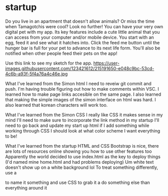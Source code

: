# startup

Do you live in an apartment that doesn't allow animals? Or miss the time when Tamagotchis were cool? Look no further! You can have your very own digital pet with my app. Its key features include a cute little animal that you can access from your computer and/or mobile device. You start with an egg, feed it and see what it hatches into. Click the feed me button until the hunger bar is full for your pet to advance to its next life form. You'll also be notified when other people feed their pets on the app! 

Use this link to see my sketch for the app.
https://user-images.githubusercontent.com/123421612/215191650-e048c9bc-53cd-4c6b-a93f-5f4a76a4c46e.jpg

What I've learned from the Simon html
I need to reveiw git commit and push. I'm having trouble figuring out how to make comments within VSC. 
I learned how to make page links accesible on the same page.
I also learned that making the simple images of the simon interface on html was hard. 
I also learned that korean characters will work too.


What I've learned from the Simon CSS
I really like CSS it makes sense in my mind
I'll need to make sure to incorporate the link method in my startup
I'll need to go back and update my start up html if I add something while working through CSS
I should look at what color scheme I want everything to be!


What I've learned from the startup HTML and CSS
Bootstrap is nice, there are lots of resources online showing you how to use other features too
Apparently the world decided to use index.html as the key to deploy things (I'd named mine home.html and had problems deploying)
Um white text doesn't show up on a white background lol
To treat something differently, use a <div class = ""> to name it something and use CSS to grab it a do something else than everything around it
 
